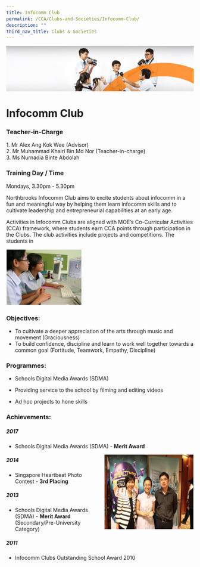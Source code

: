 ```yaml
---
title: Infocomm Club
permalink: /CCA/Clubs-and-Societies/Infocomm-Club/
description: ""
third_nav_title: Clubs & Societies
---
```

![](/images/cca.jpg)

Infocomm Club
=============
### Teacher-in-Charge

1\. Mr Alex Ang Kok Wee (Advisor)  
2\. Mr Muhammad Khairi Bin Md Nor (Teacher-in-charge)  
3\. Ms Nurnadia Binte Abdolah

### Training Day / Time

Mondays, 3.30pm - 5.30pm

Northbrooks Infocomm Club aims to excite students about infocomm in a fun and meaningful way by helping them learn infocomm skills and to cultivate leadership and entrepreneurial capabilities at an early age.

Activities in Infocomm Clubs are aligned with MOE’s Co-Curricular Activities (CCA) framework, where students earn CCA points through participation in the Clubs. The club activities include projects and competitions. The students in

<img src="/images/infocomm.png" style="width:40%">


### Objectives:

*   To cultivate a deeper appreciation of the arts through music and movement (Graciousness)
*   To build confidence, discipline and learn to work well together towards a common goal (Fortitude, Teamwork, Empathy, Discipline)

### Programmes:

*   Schools Digital Media Awards (SDMA)  
    
*   Providing service to the school by filming and editing videos
    
*   Ad hoc projects to hone skills

### Achievements:

##### 2017  

*   Schools Digital Media Awards (SDMA) - <b>Merit Award</b>
<img src="/images/infocomm2.png" style="width:240px;height:200px;margin-left:15px;" align = "right">

##### 2014

*   Singapore Heartbeat Photo Contest - <b>3rd Placing</b>

##### 2013

*   Schools Digital Media Awards (SDMA) - <b>Merit Award</b>  
    (Secondary/Pre-University Category)

##### 2011

*   Infocomm Clubs Outstanding School Award 2010